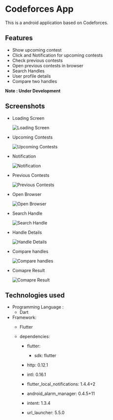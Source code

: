 # Codeforces App

This is a android application based on Codeforces.

## Features

- Show upcoming contest
- Click and Notification for upcoming contests
- Check previous contests
- Open previous contests in browser
- Search Handles
- User profile details
- Compare two handles

**Note : Under Development**


## Screenshots

- Loading Screen

    ![Loading Screen](assets/ss/loading.png)

- Upcoming Contests

    ![Upcoming Contests](assets/ss/upcoming_contests.png)

- Notification

    ![Notification](assets/ss/notification.png)

- Previous Contests

    ![Previous Contests](assets/ss/previous_contests.png)

- Open Browser

    ![Open Browser](assets/ss/open_brawser.png)

- Search Handle

    ![Search Handle](assets/ss/search-handle.png)

- Handle Details

    ![Handle Details](assets/ss/user_profile.png)

- Compare handles

    ![Compare handles](assets/ss/compare.png)

- Comapre Result

    ![Comapre Result](assets/ss/compare_handles.png)





## Technologies used 
- Programming Language :
  - Dart
- Framework:
  - Flutter

  - dependencies:
    - flutter:
      - sdk: flutter

    - http: 0.12.1
    - intl: 0.16.1
    - flutter_local_notifications: 1.4.4+2
    - android_alarm_manager: 0.4.5+11
    - intent: 1.3.4
    - url_launcher: 5.5.0
